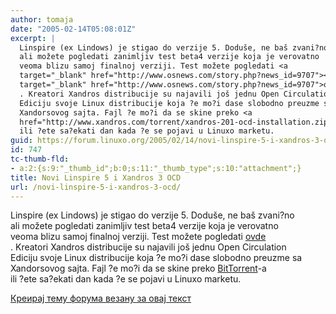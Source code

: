 ```yaml
---
author: tomaja
date: "2005-02-14T05:08:01Z"
excerpt: |
  Linspire (ex Lindows) je stigao do verzije 5. Doduše, ne baš zvani?no
  ali možete pogledati zanimljiv test beta4 verzije koja je verovatno
  veoma blizu samoj finalnoj verziji. Test možete pogledati <a
  target="_blank" href="http://www.osnews.com/story.php?news_id=9707"></a><a
  target="_blank" href="http://www.osnews.com/story.php?news_id=9707">ovde</a>
  . Kreatori Xandros distribucije su najavili još jednu Open Circulation
  Ediciju svoje Linux distribucije koja ?e mo?i dase slobodno preuzme sa
  Xandorsovog sajta. Fajl ?e mo?i da se skine preko <a
  href="http://www.xandros.com/torrent/xandros-201-ocd-installation.zip.torrent">BitTorrent</a>-a
  ili ?ete sa?ekati dan kada ?e se pojavi u Linuxo marketu.
guid: https://forum.linuxo.org/2005/02/14/novi-linspire-5-i-xandros-3-ocd/
id: 747
tc-thumb-fld:
- a:2:{s:9:"_thumb_id";b:0;s:11:"_thumb_type";s:10:"attachment";}
title: Novi Linspire 5 i Xandros 3 OCD
url: /novi-linspire-5-i-xandros-3-ocd/
---
```

Linspire (ex Lindows) je stigao do verzije 5. Doduše, ne baš zvani?no  
ali možete pogledati zanimljiv test beta4 verzije koja je verovatno  
veoma blizu samoj finalnoj verziji. Test možete pogledati <a
target="_blank" href="http://www.osnews.com/story.php?news_id=9707"></a><a
target="_blank" href="http://www.osnews.com/story.php?news_id=9707">ovde</a>  
. Kreatori Xandros distribucije su najavili još jednu Open Circulation  
Ediciju svoje Linux distribucije koja ?e mo?i dase slobodno preuzme sa  
Xandorsovog sajta. Fajl ?e mo?i da se skine preko [BitTorrent](http://www.xandros.com/torrent/xandros-201-ocd-installation.zip.torrent)-a  
ili ?ete sa?ekati dan kada ?e se pojavi u Linuxo marketu.<!--break-->

[Креирај тему форума везану за овај текст](https://linuxo.org/nova-tema-na-forumu/?se_pid=747)